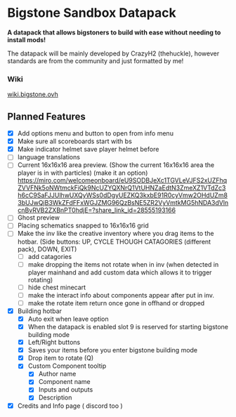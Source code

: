 # **Bigstone Sandbox Datapack**
**A datapack that allows bigstoners to build with ease without needing to install mods!**

The datapack will be mainly developed by CrazyH2 (thehuckle), however standards are from the community and just formatted by me!

### Wiki
[wiki.bigstone.ovh](https://wiki.bigstone.ovh)

## Planned Features

- [x] Add options menu and button to open from info menu
- [x] Make sure all scoreboards start with bs
- [x] Make indicator helmet save player helmet before
- [ ] language translations
- [ ] Current 16x16x16 area preview. (Show the current 16x16x16 area the player is in with particles) (make it an option) https://miro.com/welcomeonboard/eU9SODBJeXc1TGVLeVJFS2xUZFhqZVVFNk5oNWtmckFiQk9NcUZYQXNrQ1VtUHNZaEdtN3ZmeXZ1VTdZc3h6cC9SaFJJUlhwUXQyWSs0dDgyUEZKQ3kxbE91R0cyVmw2OHdUZm83bUJwQjB3WkZFdFFxWGJZMG96QzBsNE5ZR2VyVmtkMG5hNDA3dVlncnBvRVB2ZXBnPT0hdjE=?share_link_id=28555193166
- [ ] Ghost preview
- [ ] Placing schematics snapped to 16x16x16 grid
- [ ] Make the inv like the creative inventory where you drag items to the hotbar. (Side buttons: UP, CYCLE THOUGH CATAGORIES (different pack), DOWN, EXIT)
  - [ ] add catagories
  - [ ] make dropping the items not rotate when in inv (when detected in player mainhand and add custom data which allows it to trigger rotating)
  - [ ] hide chest minecart
  - [ ] make the interact info about components appear after put in inv.
  - [ ] make the rotate item return once gone in offhand or dropped
- [x] Building hotbar
  - [x] Auto exit when leave option
  - [x] When the datapack is enabled slot 9 is reserved for starting bigstone building mode
  - [x] Left/Right buttons
  - [x] Saves your items before you enter bigstone building mode
  - [x] Drop item to rotate (Q)
  - [x] Custom Component tooltip
    - [x] Author name
    - [x] Component name
    - [x] Inputs and outputs
    - [x] Description
- [x] Credits and Info page ( discord too )
